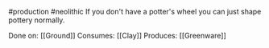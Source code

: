 #production #neolithic 
If you don't have a potter's wheel you can just shape pottery normally. 

Done on: [[Ground]]
Consumes: [[Clay]]
Produces: [[Greenware]]